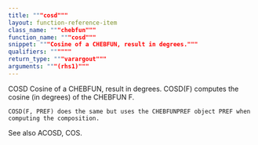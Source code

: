 ```yaml
---
title: """cosd"""
layout: function-reference-item
class_name: """chebfun"""
function_name: """cosd"""
snippet: """Cosine of a CHEBFUN, result in degrees."""
qualifiers: """"""
return_type: """varargout"""
arguments: """(rhs1)"""
---
```


 COSD   Cosine of a CHEBFUN, result in degrees.
    COSD(F) computes the cosine (in degrees) of the CHEBFUN F.
 
    COSD(F, PREF) does the same but uses the CHEBFUNPREF object PREF when
    computing the composition.
 
  See also ACOSD, COS.
